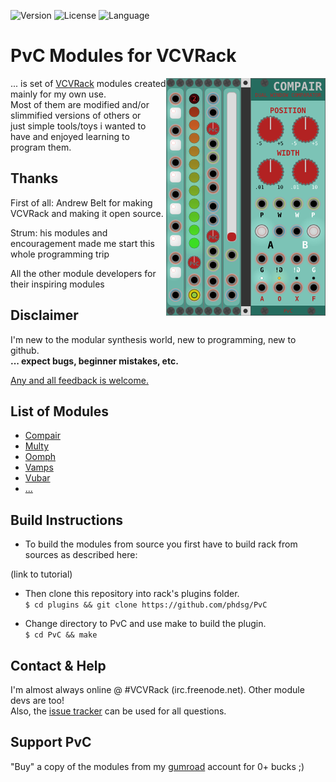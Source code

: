 <!-- Version and License Badges -->
![Version](https://img.shields.io/badge/version-0.5.5-green.svg?style=flat-square)
![License](https://img.shields.io/badge/license-BSD3-blue.svg?style=flat-square)
![Language](https://img.shields.io/badge/language-C++-yellow.svg?style=flat-square)

# PvC Modules for VCVRack

<img align="right" src="../images/AllModules.png">

... is set of [VCVRack](https://www.vcvrack.com) modules created mainly for my own use.  
Most of them are modified and/or slimmified versions of others or  
just simple tools/toys i wanted to have and enjoyed learning to program them.

## Thanks

First of all: Andrew Belt for making VCVRack and making it open source.

Strum: his modules and encouragement made me start this whole programming trip

All the other module developers for their inspiring modules


## Disclaimer

I'm new to the modular synthesis world, new to programming, new to github.  
**... expect bugs, beginner mistakes, etc.**

[Any and all feedback is welcome.](https://github.com/phdsg/PvC/issues)


## List of Modules
* [Compair](compair.md)
* [Multy](multy.md)
* [Oomph](oomph.md)
* [Vamps](vamps.md)
* [Vubar](vubar.md)
* [...](plans.md)


## Build Instructions
* To build the modules from source you first have to build rack from sources as described here:
 
 (link to tutorial)
 
* Then clone this repository into rack's plugins folder.  
    `$ cd plugins && git clone https://github.com/phdsg/PvC`
    
  
* Change directory to PvC and use make to build the plugin.  
    `$ cd PvC && make`


## Contact & Help
I'm almost always online @ #VCVRack (irc.freenode.net). Other module devs are too!  
Also, the [issue tracker](https://github.com/phdsg/PvC/issues) can be used for all questions.


## Support PvC
"Buy" a copy of the modules from my [gumroad](https://gumroad.com/l/kXPIO) account for 0+ bucks ;)
